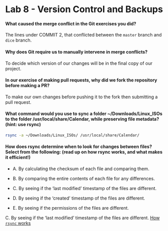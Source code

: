 # Lab 8 - Version Control and Backups

#### What caused the merge conflict in the Git exercises you did?

The lines under COMMIT 2, that conflicted between the `master` branch and `dice` branch.

#### Why does Git require us to manually intervene in merge conflicts?

To decide which version of our changes will be in the final copy of our project.

#### In our exercise of making pull requests, why did we fork the repository before making a PR?

To make our own changes before pushing it to the fork then submitting a pull request.

#### What command would you use to sync a folder ~/Downloads/Linux_ISOs to the folder /usr/local/share/Calendar, while preserving file metadata? (hint: use rsync)

```bash
rsync -a ~/Downloads/Linux_ISOs/ /usr/local/share/Calendar/
```

#### How does rsync determine when to look for changes between files? Select from the following: (read up on how rsync works, and what makes it efficient!)

- A. By calculating the checksum of each file and comparing them.

- B. By comparing the entire contents of each file for any differences.

- C. By seeing if the ‘last modified’ timestamp of the files are different.

- D. By seeing if the ‘created’ timestamp of the files are different.

- E. By seeing if the permissions of the files are different.

C. By seeing if the ‘last modified’ timestamp of the files are different. [How `rsync` works](https://rsync.samba.org/how-rsync-works.html)